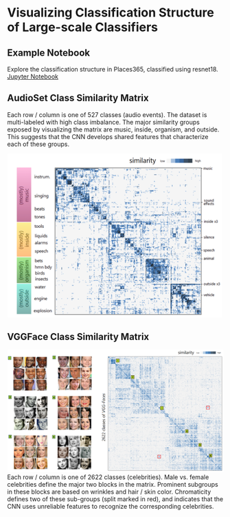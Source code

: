 # Visualizing Classification Structure of Large-scale Classifiers

## Example Notebook
Explore the classification structure in Places365, classified using resnet18.
<br/>
[Jupyter Notebook](Places365_example.ipynb)

## AudioSet Class Similarity Matrix
Each row / column is one of 527 classes (audio events).
The dataset is multi-labeled with high class imbalance.
The major similarity groups exposed by visualizing the matrix are music, inside, organism, and outside.
This suggests that the CNN develops shared features that characterize each of these groups. 

<img src="/AudioSet_Class_Similarity.png" alt="drawing" width="500"/>


## VGGFace Class Similarity Matrix
![VGGFace Class Similarity Matrix](/VGGFace_SImilarities.png)
Each row / column is one of 2622 classes (celebrities).
Male vs. female celebrities define the major two blocks in the matrix.
Prominent subgroups in these blocks are based on wrinkles and hair / skin color.
Chromaticity defines two of these sub-groups (split marked in red), and indicates that the CNN uses unreliable features to recognize the corresponding celebrities.
